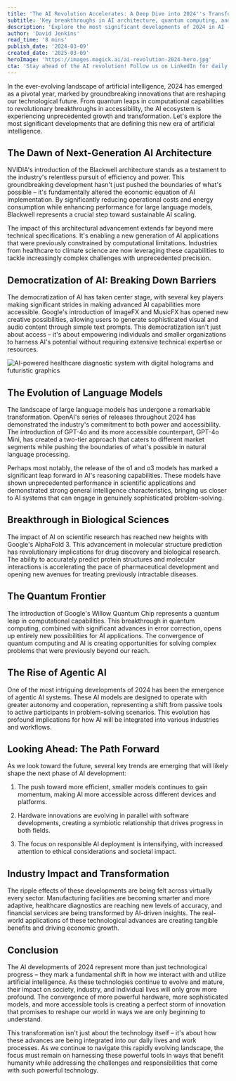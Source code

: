 ```yaml
---
title: 'The AI Revolution Accelerates: A Deep Dive into 2024''s Transformative Developments'
subtitle: 'Key breakthroughs in AI architecture, quantum computing, and democratization shape a transformative 2024'
description: 'Explore the most significant developments of 2024 in AI - from NVIDIA''s Blackwell architecture to quantum computing breakthroughs and democratization in AI, learn how these innovations are reshaping our technological landscape.'
author: 'David Jenkins'
read_time: '8 mins'
publish_date: '2024-03-09'
created_date: '2025-03-09'
heroImage: 'https://images.magick.ai/ai-revolution-2024-hero.jpg'
cta: 'Stay ahead of the AI revolution! Follow us on LinkedIn for daily updates on groundbreaking developments in artificial intelligence and exclusive insights from industry experts!'
---
```


In the ever-evolving landscape of artificial intelligence, 2024 has emerged as a pivotal year, marked by groundbreaking innovations that are reshaping our technological future. From quantum leaps in computational capabilities to revolutionary breakthroughs in accessibility, the AI ecosystem is experiencing unprecedented growth and transformation. Let's explore the most significant developments that are defining this new era of artificial intelligence.

## The Dawn of Next-Generation AI Architecture

NVIDIA's introduction of the Blackwell architecture stands as a testament to the industry's relentless pursuit of efficiency and power. This groundbreaking development hasn't just pushed the boundaries of what's possible – it's fundamentally altered the economic equation of AI implementation. By significantly reducing operational costs and energy consumption while enhancing performance for large language models, Blackwell represents a crucial step toward sustainable AI scaling.

The impact of this architectural advancement extends far beyond mere technical specifications. It's enabling a new generation of AI applications that were previously constrained by computational limitations. Industries from healthcare to climate science are now leveraging these capabilities to tackle increasingly complex challenges with unprecedented precision.

## Democratization of AI: Breaking Down Barriers

The democratization of AI has taken center stage, with several key players making significant strides in making advanced AI capabilities more accessible. Google's introduction of ImageFX and MusicFX has opened new creative possibilities, allowing users to generate sophisticated visual and audio content through simple text prompts. This democratization isn't just about access – it's about empowering individuals and smaller organizations to harness AI's potential without requiring extensive technical expertise or resources.

![AI-powered healthcare diagnostic system with digital holograms and futuristic graphics](https://images.magick.ai/ai-powered-diagnostic-system.jpg)

## The Evolution of Language Models

The landscape of large language models has undergone a remarkable transformation. OpenAI's series of releases throughout 2024 has demonstrated the industry's commitment to both power and accessibility. The introduction of GPT-4o and its more accessible counterpart, GPT-4o Mini, has created a two-tier approach that caters to different market segments while pushing the boundaries of what's possible in natural language processing.

Perhaps most notably, the release of the o1 and o3 models has marked a significant leap forward in AI's reasoning capabilities. These models have shown unprecedented performance in scientific applications and demonstrated strong general intelligence characteristics, bringing us closer to AI systems that can engage in genuinely sophisticated problem-solving.

## Breakthrough in Biological Sciences

The impact of AI on scientific research has reached new heights with Google's AlphaFold 3. This advancement in molecular structure prediction has revolutionary implications for drug discovery and biological research. The ability to accurately predict protein structures and molecular interactions is accelerating the pace of pharmaceutical development and opening new avenues for treating previously intractable diseases.

## The Quantum Frontier

The introduction of Google's Willow Quantum Chip represents a quantum leap in computational capabilities. This breakthrough in quantum computing, combined with significant advances in error correction, opens up entirely new possibilities for AI applications. The convergence of quantum computing and AI is creating opportunities for solving complex problems that were previously beyond our reach.

## The Rise of Agentic AI

One of the most intriguing developments of 2024 has been the emergence of agentic AI systems. These AI models are designed to operate with greater autonomy and cooperation, representing a shift from passive tools to active participants in problem-solving scenarios. This evolution has profound implications for how AI will be integrated into various industries and workflows.

## Looking Ahead: The Path Forward

As we look toward the future, several key trends are emerging that will likely shape the next phase of AI development:

1. The push toward more efficient, smaller models continues to gain momentum, making AI more accessible across different devices and platforms.

2. Hardware innovations are evolving in parallel with software developments, creating a symbiotic relationship that drives progress in both fields.

3. The focus on responsible AI deployment is intensifying, with increased attention to ethical considerations and societal impact.

## Industry Impact and Transformation

The ripple effects of these developments are being felt across virtually every sector. Manufacturing facilities are becoming smarter and more adaptive, healthcare diagnostics are reaching new levels of accuracy, and financial services are being transformed by AI-driven insights. The real-world applications of these technological advances are creating tangible benefits and driving economic growth.

## Conclusion

The AI developments of 2024 represent more than just technological progress – they mark a fundamental shift in how we interact with and utilize artificial intelligence. As these technologies continue to evolve and mature, their impact on society, industry, and individual lives will only grow more profound. The convergence of more powerful hardware, more sophisticated models, and more accessible tools is creating a perfect storm of innovation that promises to reshape our world in ways we are only beginning to understand.

This transformation isn't just about the technology itself – it's about how these advances are being integrated into our daily lives and work processes. As we continue to navigate this rapidly evolving landscape, the focus must remain on harnessing these powerful tools in ways that benefit humanity while addressing the challenges and responsibilities that come with such powerful technology.